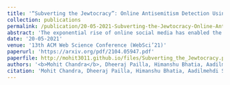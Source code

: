 ```yaml
---
title: '“Subverting the Jewtocracy”: Online Antisemitism Detection Using Multimodal Deep Learning'
collection: publications
permalink: /publication/20-05-2021-Subverting-the-Jewtocracy-Online-Antisemitism-Detection-Using-Multimodal-Deep-Learning
abstract: 'The exponential rise of online social media has enabled the creation, distribution, and consumption of information at an unprecedented rate. However, it has also led to the burgeoning of various forms of online abuse. Increasing cases of online antisemitism have become one of the major concerns because of its socio-political consequences. Unlike other major forms of online abuse like racism, sexism, etc., online antisemitism has not been studied much from a machine learning perspective. To the best of our knowledge, we present the first work in the direction of automated multimodal detection of online antisemitism. The task poses multiple challenges that include extracting signals across multiple modalities, contextual references, and handling multiple aspects of antisemitism. Unfortunately, there does not exist any publicly available benchmark corpus for this critical task. Hence, we collect and label two datasets with 3,102 and 3,509 social media posts from Twitter and Gab respectively. Further, we present a multimodal deep learning system that detects the presence of antisemitic content and its specific antisemitism category using text and images from posts. We perform an extensive set of experiments on the two datasets to evaluate the efficacy of the proposed system. Finally, we also present a qualitative analysis of our study.'
date: '20-05-2021'
venue: '13th ACM Web Science Conference (WebSci’21)'
paperurl: 'https://arxiv.org/pdf/2104.05947.pdf'
paperfile: http://mohit3011.github.io/files/Subverting_the_Jewtocracy.pdf
authors: '<b>Mohit Chandra</b>, Dheeraj Pailla, Himanshu Bhatia, Aadilmehdi Sanchawala, Manish Gupta, Manish Shrivastava, Ponnurangam Kumaraguru'
citation: 'Mohit Chandra, Dheeraj Pailla, Himanshu Bhatia, Aadilmehdi Sanchawala, Manish Gupta, Manish Shrivastava, and Ponnurangam Kumaraguru. 2021. “Subverting the Jewtocracy”: Online Antisemitism Detection Using Multimodal Deep Learning. In 13th ACM Web Science Conference 2021 (WebSci’21), June 21–25, 2021, Virtual Event, United Kingdom. ACM, New York, NY, USA, 10 pages. https://doi.org/10.1145/3447535.3462502'
---
```


